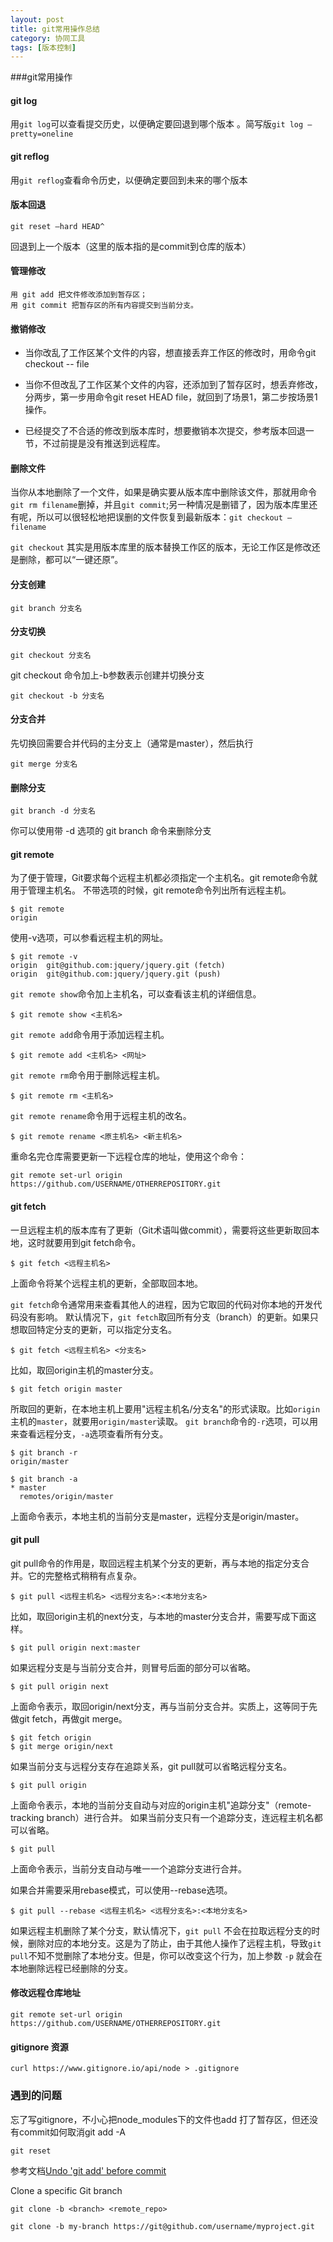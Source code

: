 ```yaml
---
layout: post
title: git常用操作总结
category: 协同工具
tags: [版本控制]
---
```


###git常用操作

#### git log
用`git log`可以查看提交历史，以便确定要回退到哪个版本 。简写版`git log —pretty=oneline`

#### git reflog
用`git reflog`查看命令历史，以便确定要回到未来的哪个版本

#### 版本回退

    git reset —hard HEAD^

回退到上一个版本（这里的版本指的是commit到仓库的版本）

#### 管理修改

    用 git add 把文件修改添加到暂存区；
    用 git commit 把暂存区的所有内容提交到当前分支。

#### 撤销修改
* 当你改乱了工作区某个文件的内容，想直接丢弃工作区的修改时，用命令git checkout -- file

* 当你不但改乱了工作区某个文件的内容，还添加到了暂存区时，想丢弃修改，分两步，第一步用命令git reset HEAD file，就回到了场景1，第二步按场景1操作。

* 已经提交了不合适的修改到版本库时，想要撤销本次提交，参考版本回退一节，不过前提是没有推送到远程库。

#### 删除文件

当你从本地删除了一个文件，如果是确实要从版本库中删除该文件，那就用命令`git rm filename`删掉，并且`git commit`;另一种情况是删错了，因为版本库里还有呢，所以可以很轻松地把误删的文件恢复到最新版本：`git checkout — filename`

`git checkout` 其实是用版本库里的版本替换工作区的版本，无论工作区是修改还是删除，都可以“一键还原”。


#### 分支创建

    git branch 分支名

#### 分支切换

    git checkout 分支名

git checkout 命令加上-b参数表示创建并切换分支

    git checkout -b 分支名


#### 分支合并

先切换回需要合并代码的主分支上（通常是master），然后执行

    git merge 分支名

#### 删除分支

    git branch -d 分支名

 你可以使用带 -d 选项的 git branch 命令来删除分支

#### git remote

为了便于管理，Git要求每个远程主机都必须指定一个主机名。git remote命令就用于管理主机名。
不带选项的时候，git remote命令列出所有远程主机。

    $ git remote
    origin

使用-v选项，可以参看远程主机的网址。

    $ git remote -v
    origin  git@github.com:jquery/jquery.git (fetch)
    origin  git@github.com:jquery/jquery.git (push)

`git remote show`命令加上主机名，可以查看该主机的详细信息。

    $ git remote show <主机名>

`git remote add`命令用于添加远程主机。

    $ git remote add <主机名> <网址>

`git remote rm`命令用于删除远程主机。

    $ git remote rm <主机名>

`git remote rename`命令用于远程主机的改名。

    $ git remote rename <原主机名> <新主机名>

重命名完仓库需要更新一下远程仓库的地址，使用这个命令：

    git remote set-url origin https://github.com/USERNAME/OTHERREPOSITORY.git

#### git fetch

一旦远程主机的版本库有了更新（Git术语叫做commit），需要将这些更新取回本地，这时就要用到git fetch命令。

    $ git fetch <远程主机名>

上面命令将某个远程主机的更新，全部取回本地。

`git fetch`命令通常用来查看其他人的进程，因为它取回的代码对你本地的开发代码没有影响。
默认情况下，`git fetch`取回所有分支（branch）的更新。如果只想取回特定分支的更新，可以指定分支名。

    $ git fetch <远程主机名> <分支名>

比如，取回origin主机的master分支。

    $ git fetch origin master

所取回的更新，在本地主机上要用"远程主机名/分支名"的形式读取。比如`origin`主机的`master`，就要用`origin/master`读取。
`git branch`命令的`-r`选项，可以用来查看远程分支，`-a`选项查看所有分支。

    $ git branch -r
    origin/master

    $ git branch -a
    * master
      remotes/origin/master

上面命令表示，本地主机的当前分支是master，远程分支是origin/master。

#### git pull

git pull命令的作用是，取回远程主机某个分支的更新，再与本地的指定分支合并。它的完整格式稍稍有点复杂。

    $ git pull <远程主机名> <远程分支名>:<本地分支名>

比如，取回origin主机的next分支，与本地的master分支合并，需要写成下面这样。

    $ git pull origin next:master

如果远程分支是与当前分支合并，则冒号后面的部分可以省略。

    $ git pull origin next

上面命令表示，取回origin/next分支，再与当前分支合并。实质上，这等同于先做git fetch，再做git merge。

    $ git fetch origin
    $ git merge origin/next

如果当前分支与远程分支存在追踪关系，git pull就可以省略远程分支名。

    $ git pull origin

上面命令表示，本地的当前分支自动与对应的origin主机"追踪分支"（remote-tracking branch）进行合并。
如果当前分支只有一个追踪分支，连远程主机名都可以省略。

    $ git pull

上面命令表示，当前分支自动与唯一一个追踪分支进行合并。

如果合并需要采用rebase模式，可以使用--rebase选项。

    $ git pull --rebase <远程主机名> <远程分支名>:<本地分支名>

如果远程主机删除了某个分支，默认情况下，`git pull` 不会在拉取远程分支的时候，删除对应的本地分支。这是为了防止，由于其他人操作了远程主机，导致`git pull`不知不觉删除了本地分支。但是，你可以改变这个行为，加上参数 `-p` 就会在本地删除远程已经删除的分支。

#### 修改远程仓库地址

    git remote set-url origin https://github.com/USERNAME/OTHERREPOSITORY.git

#### gitignore 资源

    curl https://www.gitignore.io/api/node > .gitignore


### 遇到的问题
忘了写gitignore，不小心把node_modules下的文件也add 打了暂存区，但还没有commit如何取消git add -A

    git reset

参考文档[Undo 'git add' before commit](http://stackoverflow.com/questions/348170/undo-git-add-before-commit)

Clone a specific Git branch

    git clone -b <branch> <remote_repo>

    git clone -b my-branch https://git@github.com/username/myproject.git
